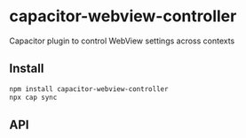 # capacitor-webview-controller

Capacitor plugin to control WebView settings across contexts

## Install

```bash
npm install capacitor-webview-controller
npx cap sync
```

## API

<docgen-index></docgen-index>

<docgen-api>
<!-- run docgen to generate docs from the source -->
<!-- More info: https://github.com/ionic-team/capacitor-docgen -->
</docgen-api>
